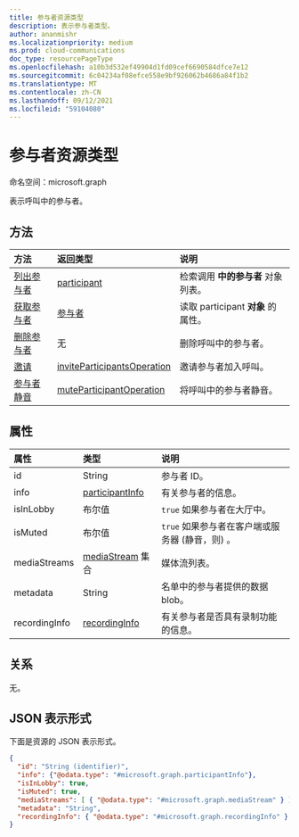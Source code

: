 ```yaml
---
title: 参与者资源类型
description: 表示参与者类型。
author: ananmishr
ms.localizationpriority: medium
ms.prod: cloud-communications
doc_type: resourcePageType
ms.openlocfilehash: a10b3d532ef49904d1fd09cef6690584dfce7e12
ms.sourcegitcommit: 6c04234af08efce558e9bf926062b4686a84f1b2
ms.translationtype: MT
ms.contentlocale: zh-CN
ms.lasthandoff: 09/12/2021
ms.locfileid: "59104080"
---
```

# <a name="participant-resource-type"></a>参与者资源类型

命名空间：microsoft.graph

表示呼叫中的参与者。

## <a name="methods"></a>方法

| 方法                                                 | 返回类型                                                 | 说明                                    |
|:-------------------------------------------------------|:------------------------------------------------------------|:-----------------------------------------------|
| [列出参与者](../api/participant-get.md)          | [participant](participant.md)                               | 检索调用 **中的参与者** 对象列表。 |
| [获取参与者](../api/participant-get.md)           | [参与者](participant.md)                               | 读取 participant **对象** 的属性。 |
| [删除参与者](../api/participant-delete.md)         | 无   | 删除呼叫中的参与者。                  |
| [邀请](../api/participant-invite.md)                 | [inviteParticipantsOperation](../resources/inviteparticipantsoperation.md)                        | 邀请参与者加入呼叫。              |
| [参与者静音](../api/participant-mute.md)         | [muteParticipantOperation](muteparticipantoperation.md)     | 将呼叫中的参与者静音。                  |

## <a name="properties"></a>属性

| 属性             | 类型                                     | 说明                                                  |
| :------------------- | :--------------------------------------- | :------------------------------------------------------------|
| id                   | String                                   | 参与者 ID。                                          |
| info                 | [participantInfo](participantinfo.md)    | 有关参与者的信息。                          |
| isInLobby            | 布尔值                                  | `true` 如果参与者在大厅中。                          |
| isMuted              | 布尔值                                  | `true` 如果参与者在客户端或服务器 (静音，则) 。    |
| mediaStreams         | [mediaStream](mediastream.md) 集合 | 媒体流列表。                                   |
| metadata             | String                                   | 名单中的参与者提供的数据 blob。     |
| recordingInfo        | [recordingInfo](recordinginfo.md)        | 有关参与者是否具有录制功能的信息。 |

## <a name="relationships"></a>关系
无。

## <a name="json-representation"></a>JSON 表示形式

下面是资源的 JSON 表示形式。

<!-- {
  "blockType": "resource",
  "optionalProperties": [

  ],
  "@odata.type": "microsoft.graph.participant"
}-->
```json
{
  "id": "String (identifier)",
  "info": {"@odata.type": "#microsoft.graph.participantInfo"},
  "isInLobby": true,
  "isMuted": true,
  "mediaStreams": [ { "@odata.type": "#microsoft.graph.mediaStream" } ],
  "metadata": "String",
  "recordingInfo": { "@odata.type": "#microsoft.graph.recordingInfo" }
}
```

<!-- uuid: 8fcb5dbc-d5aa-4681-8e31-b001d5168d79
2015-10-25 14:57:30 UTC -->
<!--
{
  "type": "#page.annotation",
  "description": "participant resource",
  "keywords": "",
  "section": "documentation",
  "tocPath": "",
  "suppressions": []
}
-->

